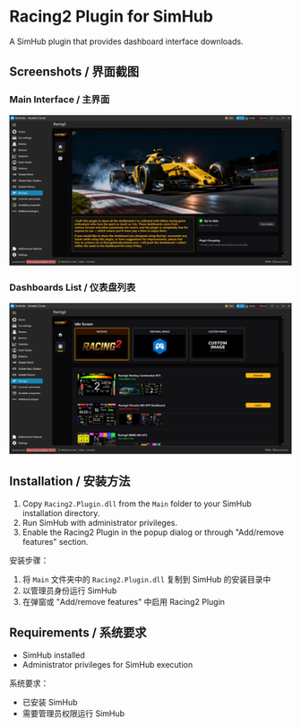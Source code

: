 # Racing2 Plugin for SimHub

A SimHub plugin that provides dashboard interface downloads.


## Screenshots / 界面截图

### Main Interface / 主界面
![Main Interface](Images/MainUI.png)

### Dashboards List / 仪表盘列表
![Dashboards List](Images/DashboardsListUI.png)

## Installation / 安装方法

1. Copy `Racing2.Plugin.dll` from the `Main` folder to your SimHub installation directory.
2. Run SimHub with administrator privileges.
3. Enable the Racing2 Plugin in the popup dialog or through "Add/remove features" section.

安装步骤：
1. 将 `Main` 文件夹中的 `Racing2.Plugin.dll` 复制到 SimHub 的安装目录中
2. 以管理员身份运行 SimHub
3. 在弹窗或 "Add/remove features" 中启用 Racing2 Plugin

## Requirements / 系统要求

- SimHub installed
- Administrator privileges for SimHub execution

系统要求：
- 已安装 SimHub
- 需要管理员权限运行 SimHub